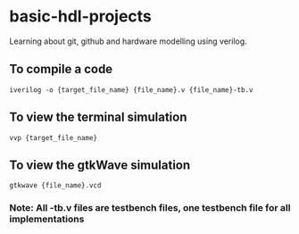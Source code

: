 # basic-hdl-projects
Learning about git, github and hardware modelling using verilog.

## To compile a code 
```iverilog -o {target_file_name} {file_name}.v {file_name}-tb.v```
## To view the terminal simulation
```vvp {target_file_name}```
## To view the gtkWave simulation
```gtkwave {file_name}.vcd```
### Note: All -tb.v files are testbench files, one testbench file for all implementations
